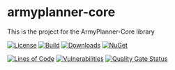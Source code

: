 # armyplanner-core
This is the project for the ArmyPlanner-Core library

[![License](https://img.shields.io/github/license/lk-code/armyplanner-core.svg?style=flat-square)](https://github.com/lk-code/armyplanner-core/blob/master/LICENSE)
[![Build](https://github.com/lk-code/armyplanner-core/actions/workflows/net-build.yml/badge.svg)](https://github.com/lk-code/armyplanner-core/actions/workflows/net-build.yml)
[![Downloads](https://img.shields.io/nuget/dt/armyplanner.svg?style=flat-square)](http://www.nuget.org/packages/armyplanner/)
[![NuGet](https://img.shields.io/nuget/v/armyplanner.svg?style=flat-square)](http://nuget.org/packages/armyplanner)

[![Lines of Code](https://sonarcloud.io/api/project_badges/measure?project=lk-code_armyplanner-core&metric=ncloc)](https://sonarcloud.io/summary/new_code?id=lk-code_armyplanner-core)
[![Vulnerabilities](https://sonarcloud.io/api/project_badges/measure?project=lk-code_armyplanner-core&metric=vulnerabilities)](https://sonarcloud.io/summary/new_code?id=lk-code_armyplanner-core)
[![Quality Gate Status](https://sonarcloud.io/api/project_badges/measure?project=lk-code_armyplanner-core&metric=alert_status)](https://sonarcloud.io/summary/new_code?id=lk-code_armyplanner-core)
